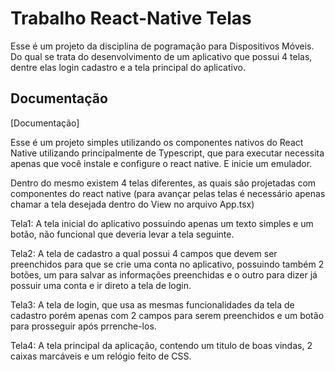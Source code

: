 # Trabalho React-Native Telas

Esse é um projeto da disciplina de pogramação para Dispositivos Móveis. Do qual se trata do desenvolvimento de um aplicativo que possui 4 telas, dentre elas login cadastro e a tela principal do aplicativo.


## Documentação

[Documentação]

Esse é um projeto simples utilizando os componentes nativos do React Native utilizando principalmente de Typescript, que para executar necessita apenas que você instale e configure o react native. E inicie um emulador.


Dentro do mesmo existem 4 telas diferentes, as quais são projetadas com componentes do react native
(para avançar pelas telas é necessário apenas chamar a tela desejada dentro do View no arquivo App.tsx)

Tela1: A tela inicial do aplicativo possuindo apenas um texto simples e um botão, não funcional que deveria levar a tela seguinte.

Tela2: A tela de cadastro a qual possui 4 campos que devem ser preenchidos para que se crie uma conta no aplicativo, possuindo também 2 botões, um para salvar as informações preenchidas e o outro para dizer já possuir uma conta e ir direto a tela de login.

Tela3: A tela de login, que usa as mesmas funcionalidades da tela de cadastro porém apenas com 2 campos para serem preenchidos e um botão para prosseguir após prrenche-los.

Tela4: A tela principal da aplicação, contendo um titulo de boas vindas, 2 caixas marcáveis e um relógio feito de CSS.
